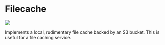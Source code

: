 Filecache
=========

[![](https://travis-ci.org/Nitro/filecache.svg?branch=master)](https://travis-ci.org/Nitro/filecache)

Implements a local, rudimentary file cache backed by an S3 bucket.
This is useful for a file caching service.
